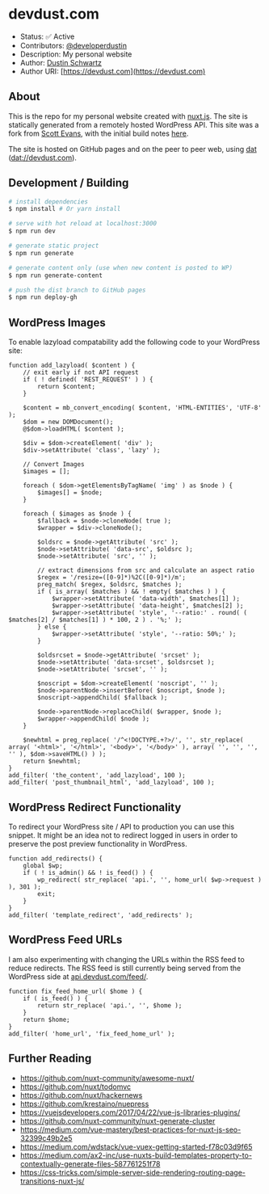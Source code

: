 # devdust.com

* Status: ✅ Active
* Contributors: [@developerdustin](http://twitter.com/developerdustin)
* Description: My personal website
* Author: [Dustin Schwartz](https://devdust.com)
* Author URI: [https://devdust.com](https://devdust.com)

## About

This is the repo for my personal website created with [nuxt.js](https://nuxtjs.org/). The site is statically generated from a remotely hosted WordPress API. This site was a fork from [Scott Evans](https://github.com/scottsweb/scott.ee), with the initial build notes [here](https://scott.ee/journal/headless-wordpress-api-nuxt-dat/).

The site is hosted on GitHub pages and on the peer to peer web, using [dat](https://datproject.org/) ([dat://devdust.com](dat://devdust.com)).

## Development / Building

``` bash
# install dependencies
$ npm install # Or yarn install

# serve with hot reload at localhost:3000
$ npm run dev

# generate static project
$ npm run generate

# generate content only (use when new content is posted to WP)
$ npm run generate-content

# push the dist branch to GitHub pages
$ npm run deploy-gh
```

## WordPress Images

To enable lazyload compatability add the following code to your WordPress site:

```
function add_lazyload( $content ) {
	// exit early if not API request
	if ( ! defined( 'REST_REQUEST' ) ) {
		return $content;
	}

	$content = mb_convert_encoding( $content, 'HTML-ENTITIES', 'UTF-8' );
	$dom = new DOMDocument();
	@$dom->loadHTML( $content );

	$div = $dom->createElement( 'div' );
	$div->setAttribute( 'class', 'lazy' );

	// Convert Images
	$images = [];

	foreach ( $dom->getElementsByTagName( 'img' ) as $node ) {
		$images[] = $node;
	}

	foreach ( $images as $node ) {
		$fallback = $node->cloneNode( true );
		$wrapper = $div->cloneNode();

		$oldsrc = $node->getAttribute( 'src' );
		$node->setAttribute( 'data-src', $oldsrc );
		$node->setAttribute( 'src', '' );

		// extract dimensions from src and calculate an aspect ratio
		$regex = '/resize=([0-9]*)%2C([0-9]*)/m';
		preg_match( $regex, $oldsrc, $matches );
		if ( is_array( $matches ) && ! empty( $matches ) ) {
			$wrapper->setAttribute( 'data-width', $matches[1] );
			$wrapper->setAttribute( 'data-height', $matches[2] );
			$wrapper->setAttribute( 'style', '--ratio:' . round( ( $matches[2] / $matches[1] ) * 100, 2 ) . '%;' );
		} else {
			$wrapper->setAttribute( 'style', '--ratio: 50%;' );
		}

		$oldsrcset = $node->getAttribute( 'srcset' );
		$node->setAttribute( 'data-srcset', $oldsrcset );
		$node->setAttribute( 'srcset', '' );

		$noscript = $dom->createElement( 'noscript', '' );
		$node->parentNode->insertBefore( $noscript, $node );
		$noscript->appendChild( $fallback );

		$node->parentNode->replaceChild( $wrapper, $node );
		$wrapper->appendChild( $node );
	}

	$newhtml = preg_replace( '/^<!DOCTYPE.+?>/', '', str_replace( array( '<html>', '</html>', '<body>', '</body>' ), array( '', '', '', '' ), $dom->saveHTML() ) );
	return $newhtml;
}
add_filter( 'the_content', 'add_lazyload', 100 );
add_filter( 'post_thumbnail_html', 'add_lazyload', 100 );
```

## WordPress Redirect Functionality

To redirect your WordPress site / API to production you can use this snippet. It might be an idea not to redirect logged in users in order to preserve the post preview functionality in WordPress.

```
function add_redirects() {
	global $wp;
	if ( ! is_admin() && ! is_feed() ) {
		wp_redirect( str_replace( 'api.', '', home_url( $wp->request ) ), 301 );
		exit;
	}
}
add_filter( 'template_redirect', 'add_redirects' );
```

## WordPress Feed URLs

I am also experimenting with changing the URLs within the RSS feed to reduce redirects. The RSS feed is still currently being served from the WordPress side at [api.devdust.com/feed/](https://api.devdust.com/feed/).

```
function fix_feed_home_url( $home ) {
	if ( is_feed() ) {
		return str_replace( 'api.', '', $home );
	}
	return $home;
}
add_filter( 'home_url', 'fix_feed_home_url' );
```

## Further Reading

* https://github.com/nuxt-community/awesome-nuxt/
* https://github.com/nuxt/todomvc
* https://github.com/nuxt/hackernews
* https://github.com/krestaino/nuepress
* https://vuejsdevelopers.com/2017/04/22/vue-js-libraries-plugins/
* https://github.com/nuxt-community/nuxt-generate-cluster
* https://medium.com/vue-mastery/best-practices-for-nuxt-js-seo-32399c49b2e5
* https://medium.com/wdstack/vue-vuex-getting-started-f78c03d9f65
* https://medium.com/ax2-inc/use-nuxts-build-templates-property-to-contextually-generate-files-587761251f78
* https://css-tricks.com/simple-server-side-rendering-routing-page-transitions-nuxt-js/
